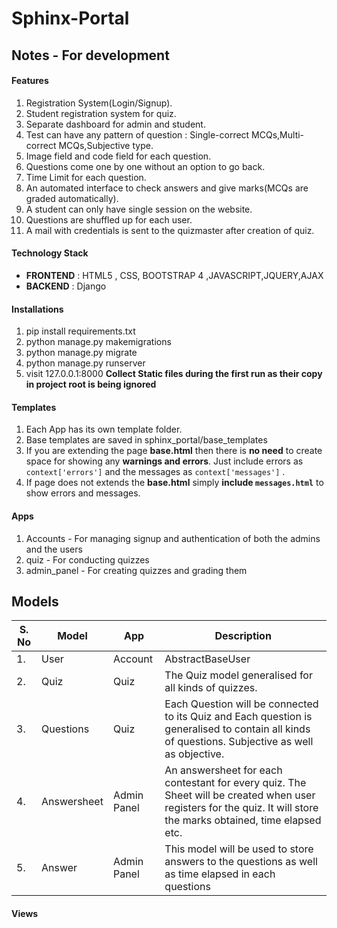 # Sphinx-Portal

## Notes - For development

#### Features
1. Registration System(Login/Signup).
2. Student registration system for quiz.
3. Separate dashboard for admin and student.
4. Test can have any pattern of question : Single-correct MCQs,Multi-correct MCQs,Subjective type.
5. Image field and code field for each question.
6. Questions come one by one without an option to go back.
7. Time Limit for each question.
8. An automated interface to check answers and give marks(MCQs are graded automatically).
9. A student can only have single session on the website.
10. Questions are shuffled up for each user.
11. A mail with credentials is sent to the quizmaster after creation of quiz.

#### Technology Stack
* **FRONTEND** : HTML5 , CSS, BOOTSTRAP 4 ,JAVASCRIPT,JQUERY,AJAX
* **BACKEND** : Django


#### Installations
1. pip install requirements.txt
2. python manage.py makemigrations
3. python manage.py migrate
4. python manage.py runserver
5. visit 127.0.0.1:8000
**Collect Static files during the first run as their copy in project root is being ignored**

#### Templates
1. Each App has its own template folder.
2. Base templates are saved in sphinx_portal/base_templates
3. If you are extending the page **base.html** then there is **no need** to create space for showing any **warnings and errors**. Just include errors as `context['errors']` and the messages as `context['messages']` .
4. If page does not extends the **base.html** simply **include `messages.html`** to show errors and messages.

#### Apps
1. Accounts - For managing signup and authentication of both the admins and the users
2. quiz - For conducting quizzes
3. admin_panel - For creating quizzes and grading them

## Models
| S. No	| Model 	    | App  	  | Description                     |
|-------|---------------|---------|---------------------------------|
|   1.	| User 		    | Account |  AbstractBaseUser               |
|   2.	| Quiz  	    |   Quiz  |  The Quiz model generalised for all kinds of quizzes.   |
|   3.	| Questions  	|   Quiz  |  Each Question will be connected to its Quiz and Each question is generalised to contain all kinds of questions. Subjective as well as objective.|
|   4.  | Answersheet   | Admin Panel | An answersheet for each contestant for every quiz. The Sheet will be created when user registers for the quiz. It will store the marks obtained, time elapsed etc. |
|   5.  | Answer        | Admin Panel | This model will be used to store answers to the questions as well as time elapsed in each questions |


#### Views

